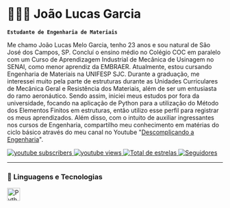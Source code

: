 # 👨🏻‍💻 João Lucas Garcia

**`Estudante de Engenharia de Materiais`**

Me chamo João Lucas Melo Garcia, tenho 23 anos e sou natural de São José dos Campos, SP. Concluí o ensino médio no Colégio COC em paralelo com um Curso de Aprendizagem Industrial de Mecânica de Usinagem no SENAI, como menor aprendiz da EMBRAER. Atualmente, estou cursando Engenharia de Materiais na UNIFESP SJC. Durante a graduação, me interessei muito pela parte de estruturas durante as Unidades Curriculares de Mecânica Geral e Resistência dos Materiais, além de ser um entusiasta do ramo aeronáutico. Sendo assim, iniciei meus estudos por fora da universidade, focando na aplicação de Python para a utilização do Método dos Elementos Finitos em estruturas, então utilizo esse perfil para registrar os meus aprendizados. Além disso, com o intuito de auxiliar ingressantes nos cursos de Engenharia, compartilho meu conhecimento em matérias do ciclo básico através do meu canal no Youtube "[Descomplicando a Engenharia](https://www.youtube.com/@DescomplicandoaEngenharia-j7o)".

<p align="left">
    <a href="https://www.youtube.com/@DescomplicandoaEngenharia-j7o?sub_confirmation=1">
        <img 
            alt="youtube subscribers" 
            title="Inscreva-se no meu canal" 
            src="https://custom-icon-badges.demolab.com/youtube/channel/subscribers/UCofhzOJyTKI5ExbcPAOsKVQ?color=%23E05D44&label=Inscreva-se&logo=video&logoColor=white&style=for-the-badge&labelColor=CE4630"
        />
    </a>
    <a href="https://www.youtube.com/@DescomplicandoaEngenharia-j7o">
        <img 
            alt="youtube views" 
            title="Visualizações no YouTube" 
            src="https://custom-icon-badges.demolab.com/youtube/channel/views/UCofhzOJyTKI5ExbcPAOsKVQ?color=%23E1AD0E&logo=eye&logoColor=white&style=for-the-badge&labelColor=C79600"
        />
    </a> 
    <a href="https://github.com/JLucasmg?tab=repositories&sort=stargazers">
        <img 
            alt="Total de estrelas" 
            title="Total de estrelas GitHub" 
            src="https://custom-icon-badges.demolab.com/github/stars/JLucasmg?color=55960c&style=for-the-badge&labelColor=488207&logo=star&label=estrelas"
        />
    </a>
    <a href="https://github.com/JLucasmgh?tab=followers">
        <img 
            alt="Seguidores" 
            title="Me siga no GitHub" 
            src="https://custom-icon-badges.demolab.com/github/followers/JLucasmg?color=236ad3&labelColor=1155ba&style=for-the-badge&logo=github&label=Seguidores&logoColor=white"
        />
    </a>
</p>

---

### 🤖 Linguagens e Tecnologias

<img 
    align="left" 
    alt="Python" 
    title="Python"
    width="30px" 
    style="padding-right: 10px;" 
    src="https://cdn.jsdelivr.net/gh/devicons/devicon@latest/icons/python/python-original.svg" 
/>

<br/>
<br/>
